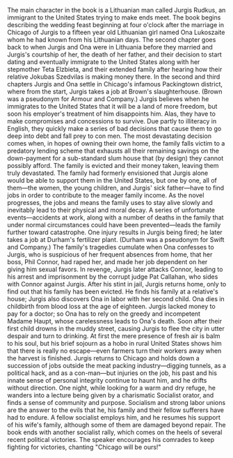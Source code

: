  The main character in the book is a Lithuanian man called Jurgis Rudkus, an immigrant to the United States trying to make ends meet. The book begins describing the wedding feast beginning at four o'clock after the marriage in Chicago of Jurgis to a fifteen year old Lithuanian girl named Ona Lukoszaite whom he had known from his Lithuanian days. The second chapter goes back to when Jurgis and Ona were in Lithuania before they married and Jurgis's courtship of her, the death of her father, and their decision to start dating and eventually immigrate to the United States along with her stepmother Teta Elzbieta, and their extended family after hearing how their relative Jokubas Szedvilas is making money there. In the second and third chapters Jurgis and Ona settle in Chicago's infamous Packingtown district, where from the start, Jurgis takes a job at Brown's slaughterhouse. (Brown was a pseudonym for Armour and Company.) Jurgis believes when he immigrates to the United States that it will be a land of more freedom, but soon his employer's treatment of him disappoints him. Alas, they have to make compromises and concessions to survive. Due partly to illiteracy in English, they quickly make a series of bad decisions that cause them to go deep into debt and fall prey to con men. The most devastating decision comes when, in hopes of owning their own home, the family falls victim to a predatory lending scheme that exhausts all their remaining savings on the down-payment for a sub-standard slum house that (by design) they cannot possibly afford. The family is evicted and their money taken, leaving them truly devastated. The family had formerly envisioned that Jurgis alone would be able to support them in the United States, but one by one, all of them&mdash;the women, the young children, and Jurgis' sick father&mdash;have to find jobs in order to contribute to the meager family income. As the novel progresses, the jobs and means the family uses to stay alive slowly and inevitably lead to their physical and moral decay. A series of unfortunate events&mdash;accidents at work, along with a number of deaths in the family that under normal circumstances could have been prevented&mdash;leads the family further toward catastrophe. One injury results in Jurgis being fired; he later takes a job at Durham's fertilizer plant. (Durham was a pseudonym for Swift and Company.) The family's tragedies cumulate when Ona confesses to Jurgis, who is suspicious of her frequent absences from home, that her boss, Phil Connor, had raped her, and made her job dependent on her giving him sexual favors. In revenge, Jurgis later attacks Connor, leading to his arrest and imprisonment by the corrupt judge Pat Callahan, who sides with Connor against Jurgis. After his stint in jail, Jurgis returns home, only to find out that his family has been evicted. He finds his family at a relative's house; Jurgis also discovers Ona in labor with her second child. Ona dies in childbirth from blood loss at the age of eighteen. Jurgis lacked money to pay for a doctor; so Ona has to rely on the greedy and incompetent Madame Haupt, whose carelessness leads to Ona's death. Soon after their first child drowns in the muddy street, causing Jurgis to flee the city in utter despair and turn to drinking. At first the mere presence of fresh air is balm to his soul, but his brief sojourn as a hobo in rural United States shows him that there is really no escape&mdash;even farmers turn their workers away when the harvest is finished. Jurgis returns to Chicago and holds down a succession of jobs outside the meat packing industry&mdash;digging tunnels, as a political hack, and as a con-man&mdash;but injuries on the job, his past and his innate sense of personal integrity continue to haunt him, and he drifts without direction. One night, while looking for a warm and dry refuge, he wanders into a lecture being given by a charismatic Socialist orator, and finds a sense of community and purpose. Socialism and strong labor unions are the answer to the evils that he, his family and their fellow sufferers have had to endure. A fellow socialist employs him, and he resumes his support of his wife's family, although some of them are damaged beyond repair. The book ends with another socialist rally, which comes on the heels of several recent political victories. The speaker encourages his comrades to keep fighting for victories, chanting "Chicago will be ours!"